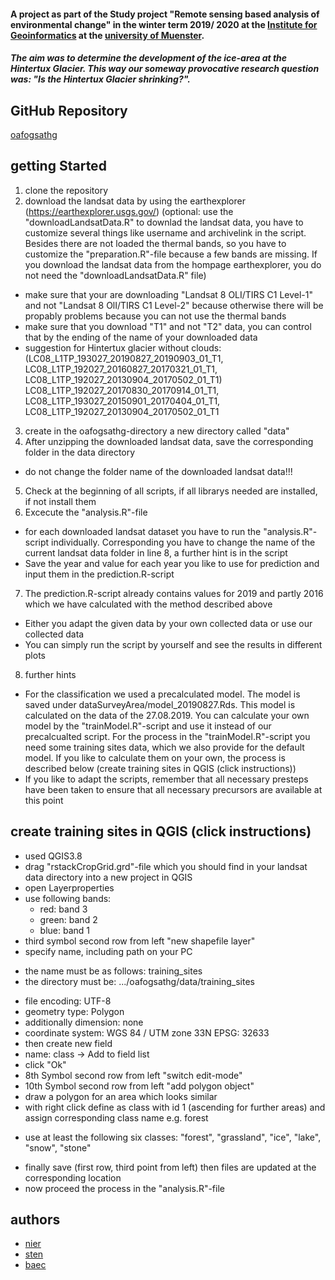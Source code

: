 #### A project as part of the Study project "Remote sensing based analysis of environmental change" in the winter term 2019/ 2020 at the [Institute for Geoinformatics](https://www.ifgi.de) at the [university of Muenster](https://www.uni-muenster.de/en/).

##### The aim was to determine the development of the ice-area at the Hintertux Glacier. This way  our someway provocative research question was: "Is the Hintertux Glacier shrinking?". 

## GitHub Repository
[oafogsathg](https://github.com/tnier01/oafogsathg)

## getting Started
1. clone the repository
2. download the landsat data by using the earthexplorer (https://earthexplorer.usgs.gov/) (optional: use the "downloadLandsatData.R" to downlad the landsat data, you have to customize several things like username and archivelink in the script. Besides there are not loaded the thermal bands, so you have to customize the "preparation.R"-file because a few bands are missing. If you download the landsat data from the hompage earthexplorer, you do not need the "downloadLandsatData.R" file)
* make sure that your are downloading "Landsat 8 OLI/TIRS C1 Level-1" and not "Landsat 8 OlI/TIRS C1 Level-2" because otherwise there will be propably problems because you can not use the thermal bands
* make sure that you download "T1" and not "T2" data, you can control that by the ending of the name of your downloaded data 
* suggestion for Hintertux glacier without clouds: (LC08_L1TP_193027_20190827_20190903_01_T1, LC08_L1TP_192027_20160827_20170321_01_T1,  	LC08_L1TP_192027_20130904_20170502_01_T1)
LC08_L1TP_192027_20170830_20170914_01_T1, LC08_L1TP_193027_20150901_20170404_01_T1, LC08_L1TP_192027_20130904_20170502_01_T1
3. create in the oafogsathg-directory a new directory called "data"
4. After unzipping the downloaded landsat data, save the corresponding folder in the data directory 
* do not change the folder name of the downloaded landsat data!!!
5. Check at the beginning of all scripts, if all librarys needed are installed, if not install them 
6. Excecute the "analysis.R"-file
* for each downloaded landsat dataset you have to run the "analysis.R"-script individually. Corresponding you have to change the name of the current landsat data folder in line 8, a further hint is in the script
* Save the year and value for each year you like to use for prediction and input them in 
the prediction.R-script 
7. The prediction.R-script already contains values for 2019 and partly 2016 which we have calculated with the method described above
* Either you adapt the given data by your own collected data or use our collected data 
* You can simply run the script by yourself and see the results in different plots 
8. further hints 
* For the classification we used a precalculated model. The model is saved under dataSurveyArea/model_20190827.Rds. This model is calculated on the data of the 27.08.2019. You can calculate your own model by the "trainModel.R"-script and use it instead of our precalcualted script. For the process in the "trainModel.R"-script you need some training sites data, which we also provide for the default model. If you like to calculate them on your own, the process is described below (create training sites in QGIS (click instructions))
* If you like to adapt the scripts, remember that all necessary presteps have been taken to ensure that all necessary precursors are available at this point 

## create training sites in QGIS (click instructions)
- used QGIS3.8
- drag "rstackCropGrid.grd"-file which you should find in your landsat data directory into a new project in QGIS 
- open Layerproperties
- use following bands:
  - red: band 3
  - green: band 2
  - blue: band 1
- third symbol second row from left "new shapefile layer"
- specify name, including path on your PC
* the name must be as follows: training_sites
* the directory must be: .../oafogsathg/data/training_sites
- file encoding: UTF-8
- geometry type: Polygon
- additionally dimension: none 
- coordinate system: WGS 84 / UTM zone 33N EPSG: 32633
- then create new field 
- name: class -> Add to field list 
- click "Ok" 
- 8th Symbol second row from left "switch edit-mode"
- 10th Symbol second row from left "add polygon object"
- draw a polygon for an area which looks similar 
- with right click define as class with id 1 (ascending for further areas) and assign corresponding class name e.g. forest
* use at least the following six classes: "forest", "grassland", "ice", "lake", "snow", "stone"
- finally save (first row, third point from left) then files are updated at the corresponding location 
- now proceed the process in the "analysis.R"-file 

## authors
* [nier](https://github.com/tnier01/)
* [sten](https://github.com/jsten07)
* [baec](https://github.com/Leverkusen)
